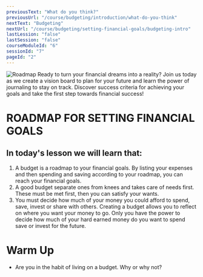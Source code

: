 ```yaml
---
previousText: "What do you think?"
previousUrl: "/course/budgeting/introduction/what-do-you-think"
nextText: "Budgeting"
nextUrl: "/course/budgeting/setting-financial-goals/budgeting-intro"
lastLession: "false"
lastSession: "false"
courseModuleId: "6"
sessionId: "7"
pageId: "2"
---
```



![Roadmap](/assets/img/roadmap.png)
<sparkle-character-intro class="shift-up-overlap" position="right" character="yuna">
Ready to turn your financial dreams into a reality? Join us today as we create a vision board to plan for your future and learn the power of journaling to stay on track. Discover success criteria for achieving your goals and take the first step towards financial success!</sparkle-character-intro>
# ROADMAP FOR SETTING FINANCIAL GOALS
## In today's lesson we will learn that:
1. A budget is a roadmap to your financial goals. By listing your expenses and then spending and saving according to your roadmap, you can reach your financial  goals.
2. A good budget separate ones from knees and takes care of needs first. These must be met first, then you can satisfy your wants. 
3. You must decide how much of your money you could afford to spend, save, invest or share with others. Creating a budget allows you to reflect on where you want your money to go. Only you have the power to decide how much of your hard earned money do you want to spend save or invest for the future.

# Warm Up
- Are you in the habit of living on a budget. Why or why not?